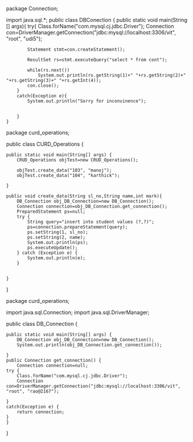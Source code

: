 package Connection;

import java.sql.*;
public class DBConection {
	public static void main(String [] args){
		try{
			Class.forName("com.mysql.cj.jdbc.Driver");
			Connection con=DriverManager.getConnection("jdbc:mysql://localhost:3306/vit", "root", "udi5");
			
			Statement stmt=con.createStatement();
			
			ResultSet rs=stmt.executeQuery("select * from cont");
			
			while(rs.next())
				System.out.println(rs.getString(1)+" "+rs.getString(2)+" "+rs.getString(3)+" "+rs.getInt(4));
			con.close();
		}
		catch(Exception e){
			System.out.println("Sorry for inconvinence");

			
		}
	}


package curd_operations;

public class CURD_Operations {

	public static void main(String[] args) {
		CRUD_Operations objTest=new CRUD_Operations();
		  
		objTest.create_data("103", "manoj");
		objTest.create_data("104", "karthick");
	    
	}

	public void create_data(String sl_no,String name,int mark){
		DB_Connection obj_DB_Connection=new DB_Connection();
		Connection connection=obj_DB_Connection.get_connection();
		PreparedStatement ps=null;
		try {
			String query="insert into student values (?,?)";
			ps=connection.prepareStatement(query);
			ps.setString(1, sl_no);
			ps.setString(2, name);
			System.out.println(ps);
			ps.executeUpdate();
		} catch (Exception e) {
			System.out.println(e);
		}


	}

}


package curd_operations;

import java.sql.Connection;
import java.sql.DriverManager;

public class DB_Connection {

	public static void main(String[] args) {
		DB_Connection obj_DB_Connection=new DB_Connection();
		System.out.println(obj_DB_Connection.get_connection());
		
	}
	public Connection get_connection() {
		Connection connection=null;
	try {
		Class.forName("com.mysql.cj.jdbc.Driver");
		Connection con=DriverManager.getConnection("jdbc:mysql://localhost:3306/vit", "root", "rao@2167");
		
	}
	catch(Exception e) {
		return connection;
	}
	}

}

